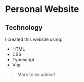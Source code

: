 # Personal Website

## Technology

I created this website using:

-   HTML
-   CSS
-   Typescript
-   Vite

> More to be added!
